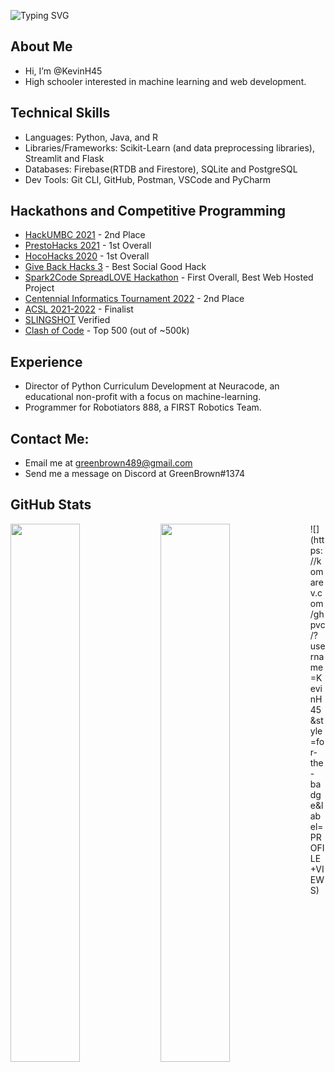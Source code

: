 ![Typing SVG](https://readme-typing-svg.herokuapp.com?font=Arial&size=32&color=FFFFFF&lines=Hey!+I'm+Kevin.)

## About Me
- Hi, I’m @KevinH45 
- High schooler interested in machine learning and web development.

## Technical Skills
- Languages: Python, Java, and R
- Libraries/Frameworks: Scikit-Learn (and data preprocessing libraries), Streamlit and Flask
- Databases: Firebase(RTDB and Firestore), SQLite and PostgreSQL
- Dev Tools: Git CLI, GitHub, Postman, VSCode and PyCharm

## Hackathons and Competitive Programming
- [HackUMBC 2021](https://devpost.com/software/adventure-addict) - 2nd Place
- [PrestoHacks 2021](https://devpost.com/software/in-season) - 1st Overall
- [HocoHacks 2020](https://devpost.com/software/genetic-algorithm-for-student-grouping-gasg) - 1st Overall
- [Give Back Hacks 3](https://devpost.com/software/local-connect) - Best Social Good Hack
- [Spark2Code SpreadLOVE Hackathon](https://devpost.com/software/local-connect) - First Overall, Best Web Hosted Project
- [Centennial Informatics Tournament 2022](https://cint.info/) - 2nd Place
- [ACSL 2021-2022](https://www.acsl.org/) - Finalist
- [SLINGSHOT](https://slingshotahead.com/) Verified
- [Clash of Code](https://www.codingame.com/multiplayer/clashofcode) - Top 500 (out of ~500k)

## Experience
- Director of Python Curriculum Development at Neuracode, an educational non-profit with a focus on machine-learning.
- Programmer for Robotiators 888, a FIRST Robotics Team.

## Contact Me:
- Email me at greenbrown489@gmail.com
- Send me a message on Discord at GreenBrown#1374

## GitHub Stats
<img align="left" width="47%" src="https://github-readme-stats.vercel.app/api?username=KevinH45&show_icons=true&theme=synthwave">
<img align="left" width="47%" src="https://github-readme-stats.vercel.app/api/top-langs?username=KevinH45&show_icons=true&theme=synthwave&layout=compact">
![](https://komarev.com/ghpvc/?username=KevinH45&style=for-the-badge&label=PROFILE+VIEWS)
